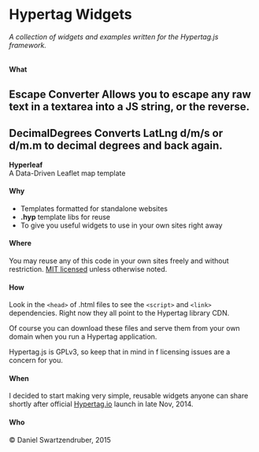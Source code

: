 # Hypertag Widgets
###### A collection of widgets and examples written for the Hypertag.js framework.

#### What

__Escape Converter__
Allows you to escape any raw text in a textarea into a JS string, or the reverse.
----

__DecimalDegrees__
Converts LatLng d/m/s or d/m.m to decimal degrees and back again. 
----

__Hyperleaf__         
A Data-Driven Leaflet map template 

#### Why

* Templates formatted for standalone websites
* __.hyp__ template libs for reuse
* To give you useful widgets to use in your own sites right away

#### Where

You may reuse any of this code in your own sites freely and without restriction.
[MIT licensed](http://opensource.org/licenses/MIT) unless otherwise noted.

#### How

Look in the ```<head>``` of .html files to see the ```<script>``` and  ```<link>``` dependencies.  Right now they all point to the Hypertag library CDN.  
    
Of course you can download these files and serve them from your own domain when you run a Hypertag application.

Hypertag.js is GPLv3, so keep that in mind in f licensing issues are a concern for you.

#### When

I decided to start making very simple, reusable widgets anyone can share shortly after official [Hypertag.io](http://hypertag.io) launch in late Nov, 2014.

#### Who

© Daniel Swartzendruber, 2015